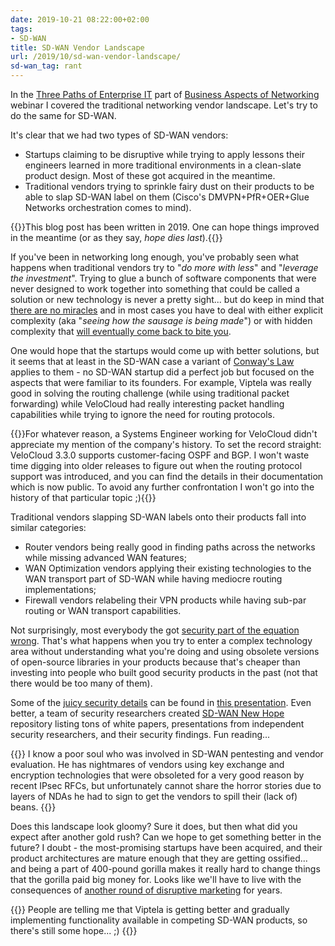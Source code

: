 ```yaml
---
date: 2019-10-21 08:22:00+02:00
tags:
- SD-WAN
title: SD-WAN Vendor Landscape
url: /2019/10/sd-wan-vendor-landscape/
sd-wan_tag: rant
---
```

In the [Three Paths of Enterprise IT](https://my.ipspace.net/bin/list?id=NetBiz#3PATH) part of [Business Aspects of Networking](https://www.ipspace.net/Business_Aspects_of_Networking_Technologies) webinar I covered the traditional networking vendor landscape. Let's try to do the same for SD-WAN.

It's clear that we had two types of SD-WAN vendors:
<!--more-->
-   Startups claiming to be disruptive while trying to apply lessons their engineers learned in more traditional environments in a clean-slate product design. Most of these got acquired in the meantime.
-   Traditional vendors trying to sprinkle fairy dust on their products to be able to slap SD-WAN label on them (Cisco's DMVPN+PfR+OER+Glue Networks orchestration comes to mind).

{{<note warn>}}This blog post has been written in 2019. One can hope things improved in the meantime (or as they say, _hope dies last_).{{</note>}}

If you've been in networking long enough, you've probably seen what happens when traditional vendors try to "*do more with less*" and "*leverage the investment*". Trying to glue a bunch of software components that were never designed to work together into something that could be called a solution or new technology is never a pretty sight... but do keep in mind that [there are no miracles](/2015/06/software-defined-wanwell-orchestrated/) and in most cases you have to deal with either explicit complexity (aka "*seeing how the sausage is being made*") or with hidden complexity that [will eventually come back to bite you](/2015/11/can-you-afford-to-reformat-your-data/).

One would hope that the startups would come up with better solutions, but it seems that at least in the SD-WAN case a variant of [Conway's Law](https://en.wikipedia.org/wiki/Conway%27s_law) applies to them - no SD-WAN startup did a perfect job but focused on the aspects that were familiar to its founders. For example, Viptela was really good in solving the routing challenge (while using traditional packet forwarding) while VeloCloud had really interesting packet handling capabilities while trying to ignore the need for routing protocols.

{{<note>}}For whatever reason, a Systems Engineer working for VeloCloud didn\'t appreciate my mention of the company\'s history. To set the record straight: VeloCloud 3.3.0 supports customer-facing OSPF and BGP. I won\'t waste time digging into older releases to figure out when the routing protocol support was introduced, and you can find the details in their documentation which is now public. To avoid any further confrontation I won\'t go into the history of that particular topic ;){{</note>}}

Traditional vendors slapping SD-WAN labels onto their products fall into similar categories:

-   Router vendors being really good in finding paths across the networks while missing advanced WAN features;
-   WAN Optimization vendors applying their existing technologies to the WAN transport part of SD-WAN while having mediocre routing implementations;
-   Firewall vendors relabeling their VPN products while having sub-par routing or WAN transport capabilities.

Not surprisingly, most everybody the got [security part of the equation wrong](/2018/08/security-aspects-of-sd-wan-solutions/). That's what happens when you try to enter a complex technology area without understanding what you're doing and using obsolete versions of open-source libraries in your products because that's cheaper than investing into people who built good security products in the past (not that there would be too many of them).

Some of the [juicy security details](/2019/02/sd-wan-security-under-hood/) can be found in [this presentation](https://fahrplan.events.ccc.de/congress/2018/Fahrplan/system/event_attachments/attachments/000/003/661/original/SD-WAN_-_35C3_-_publish.pdf). Even better, a team of security researchers created [SD-WAN New Hope](https://github.com/sdnewhop/sdwannewhope) repository listing tons of white papers, presentations from independent security researchers, and their security findings. Fun reading...

{{<note>}}
I know a poor soul who was involved in SD-WAN pentesting and vendor evaluation. He has nightmares of vendors using key exchange and encryption technologies that were obsoleted for a very good reason by recent IPsec RFCs, but unfortunately cannot share the horror stories due to layers of NDAs he had to sign to get the vendors to spill their (lack of) beans.
{{</note>}}

Does this landscape look gloomy? Sure it does, but then what did you expect after another gold rush? Can we hope to get something better in the future? I doubt - the most-promising startups have been acquired, and their product architectures are mature enough that they are getting ossified... and being a part of 400-pound gorilla makes it really hard to change things that the gorilla paid big money for. Looks like we'll have to live with the consequences of [another round of disruptive marketing](/2019/10/the-cost-of-disruptiveness-and/) for years.

{{<note>}}
People are telling me that Viptela is getting better and gradually implementing functionality available in competing SD-WAN products, so there's still some hope... ;)
{{</note>}}
